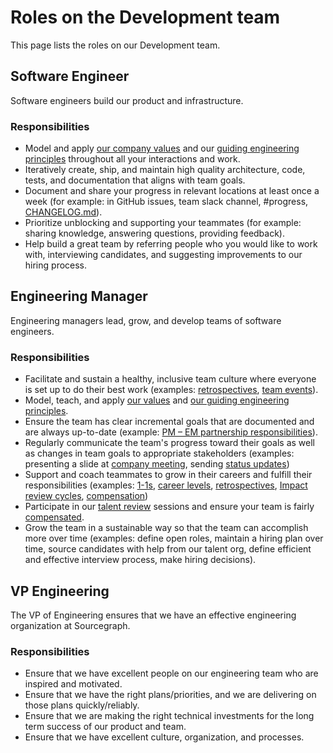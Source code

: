 # Roles on the Development team

This page lists the roles on our Development team.

## Software Engineer

Software engineers build our product and infrastructure.

### Responsibilities

- Model and apply [our company values](../../../../company-info-and-process/values/index.md) and our [guiding engineering principles](index.md#guiding-principles) throughout all your interactions and work.
- Iteratively create, ship, and maintain high quality architecture, code, tests, and documentation that aligns with team goals.
- Document and share your progress in relevant locations at least once a week (for example: in GitHub issues, team slack channel, #progress, [CHANGELOG.md](https://github.com/sourcegraph/sourcegraph/blob/main/CHANGELOG.md)).
- Prioritize unblocking and supporting your teammates (for example: sharing knowledge, answering questions, providing feedback).
- Help build a great team by referring people who you would like to work with, interviewing candidates, and suggesting improvements to our hiring process.

## Engineering Manager

Engineering managers lead, grow, and develop teams of software engineers.

### Responsibilities

- Facilitate and sustain a healthy, inclusive team culture where everyone is set up to do their best work (examples: [retrospectives](../../../../company-info-and-process/communication/retrospectives.md), [team events](../../../../benefits-pay-perks/benefits-perks/travel/index.md#team-events)).
- Model, teach, and apply [our values](../../../../company-info-and-process/values/index.md) and [our guiding engineering principles](../process/principles-and-practices.md).
- Ensure the team has clear incremental goals that are documented and are always up-to-date (example: [PM – EM partnership responsibilities](../../product/roles/product_manager_engineering_manager_responsibilities.md)).
- Regularly communicate the team's progress toward their goals as well as changes in team goals to appropriate stakeholders (examples: presenting a slide at [company meeting](../../../../company-info-and-process/communication/company_meeting.md), sending [status updates](../tools/engineering-management.md#status-updates))
- Support and coach teammates to grow in their careers and fulfill their responsibilities (examples: [1-1s](../../../../company-info-and-process/communication/1-1.md), [career levels](../career-development/framework.md), [retrospectives](../../../../company-info-and-process/communication/retrospectives.md), [Impact review cycles](../../../../departments/people-talent/people-ops/process/impact-reviews/index.md), [compensation](../../../../benefits-pay-perks/pay-expenses/compensation/index.md))
- Participate in our [talent review](../career-development/talent-review-process.md) sessions and ensure your team is fairly [compensated](../../../../benefits-pay-perks/pay-expenses/compensation/index.md).
- Grow the team in a sustainable way so that the team can accomplish more over time (examples: define open roles, maintain a hiring plan over time, source candidates with help from our talent org, define efficient and effective interview process, make hiring decisions).

## VP Engineering

The VP of Engineering ensures that we have an effective engineering organization at Sourcegraph.

### Responsibilities

- Ensure that we have excellent people on our engineering team who are inspired and motivated.
- Ensure that we have the right plans/priorities, and we are delivering on those plans quickly/reliably.
- Ensure that we are making the right technical investments for the long term success of our product and team.
- Ensure that we have excellent culture, organization, and processes.
